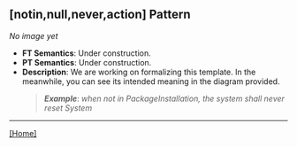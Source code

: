 ## [notin,null,never,action] Pattern
_No image yet_
 * **FT Semantics**: Under construction.
 * **PT Semantics**: Under construction.
 * **Description**: We are working on formalizing this template. In the meanwhile, you can see its intended meaning in the diagram provided.
   > **_Example_**: _when not in PackageInstallation,  the system shall never reset System_   
***
[[Home]](../semantics.md)
